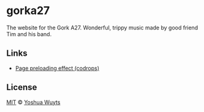 # gorka27
The website for the Gork A27. Wonderful, trippy music made by good friend Tim
and his band.

## Links
- [Page preloading effect (codrops)](http://tympanus.net/codrops/2014/08/05/page-preloading-effect/)

## License
[MIT](https://tldrlegal.com/license/mit-license) © [Yoshua Wuyts](yoshuawuyts.com)

[npm-image]: https://img.shields.io/npm/v/gork.svg?style=flat
[npm-url]: https://npmjs.org/package/gork
[travis-image]: https://img.shields.io/travis/yoshuawuyts/gork.svg?style=flat
[travis-url]: https://travis-ci.org/yoshuawuyts/gork
[coveralls-image]: https://img.shields.io/coveralls/yoshuawuyts/gork.svg?style=flat
[coveralls-url]: https://coveralls.io/r/yoshuawuyts/gork?branch=master
